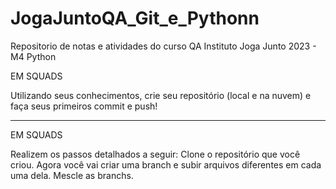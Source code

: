 # JogaJuntoQA_Git_e_Pythonn
Repositorio de notas e atividades do curso QA Instituto Joga Junto 2023 - M4 Python

EM SQUADS

Utilizando seus conhecimentos, crie seu repositório (local e na nuvem) e faça seus primeiros commit e push!

---------------------------------------
EM SQUADS

Realizem os passos detalhados a seguir:
Clone o repositório que você criou. 
Agora você vai criar uma branch e subir arquivos diferentes em cada uma dela.
Mescle as branchs.
